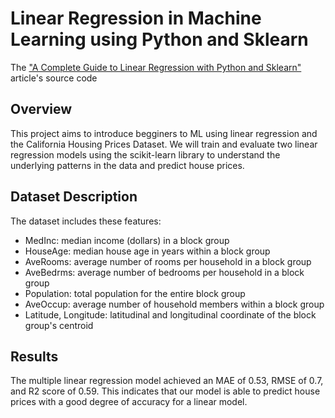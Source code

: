 # Linear Regression in Machine Learning using Python and Sklearn

The ["A Complete Guide to Linear Regression with Python and Sklearn"](https://datascrutineer.com/linear-regression-ml-python-sklearn/) article's source code

Overview
--------
This project aims to introduce begginers to ML using linear regression and the California Housing Prices Dataset. We will train and evaluate two linear regression models using the scikit-learn library to understand the underlying patterns in the data and predict house prices.

Dataset Description
-------------------
The dataset includes these features:
* MedInc: median income (dollars) in a block group
* HouseAge: median house age in years within a block group
* AveRooms: average number of rooms per household in a block group
* AveBedrms: average number of bedrooms per household in a block group
* Population: total population for the entire block group
* AveOccup: average number of household members within a block group
* Latitude, Longitude: latitudinal and longitudinal coordinate of the block group's centroid

Results
--------
The multiple linear regression model achieved an MAE of 0.53, RMSE of 0.7, and R2 score of 0.59. This indicates that our model is able to predict house prices with a good degree of accuracy for a linear model.
